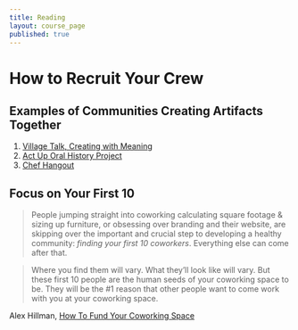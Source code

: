 ```yaml
---
title: Reading
layout: course_page
published: true
---
```


# How to Recruit Your Crew

## Examples of Communities Creating Artifacts Together

1. [Village Talk, Creating with Meaning](https://unhangout.media.mit.edu/event/villagetalk)
2. [Act Up Oral History Project](http://www.actuporalhistory.org/index1.html)
3. [Chef Hangout](http://www.chefhangout.com/how-it-works)


## Focus on Your First 10
>People jumping straight into coworking calculating square footage & sizing up furniture, or obsessing over branding and their website, are skipping over the important and crucial step to developing a healthy community: *finding your first 10 coworkers*. Everything else can come after that.
 
>Where you find them will vary. What they’ll look like will vary. But these first 10 people are the human seeds of your coworking space to be. They will be the #1 reason that other people want to come work with you at your coworking space.
 
Alex Hillman, [How To Fund Your Coworking Space](http://dangerouslyawesome.com/2011/09/how-to-fund-your-coworking-space/)